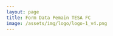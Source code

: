 ```yaml
---
layout: page
title: Form Data Pemain TESA FC
image: /assets/img/logo/logo-1_v4.png
---
```


<!DOCTYPE html> <html lang="en"> <head> <meta charset="utf-8" /> <meta name="viewport" content="width=device-width, initial-scale=1" /> <title>My typeform</title> <style>*{margin:0;padding:0;} html,body,#wrapper{width:100%;height:100%;} iframe{border-radius:0 !important;}</style> </head> <body> <div id="wrapper" data-tf-widget="cHX7h2NK" data-tf-inline-on-mobile data-tf-hide-headers data-tf-medium="snippet" ></div> <script src="//embed.typeform.com/next/embed.js"></script> </body> </html>
